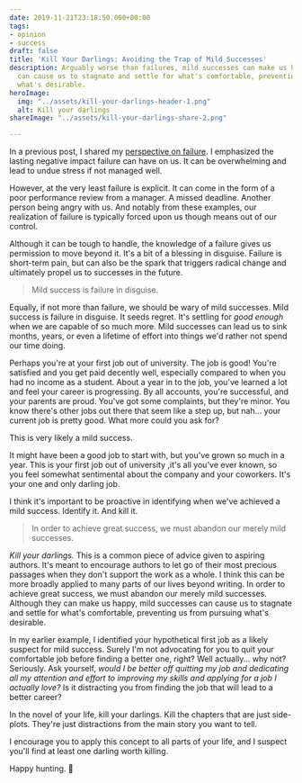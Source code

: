 ```yaml
---
date: 2019-11-21T23:18:50.000+00:00
tags:
- opinion
- success
draft: false
title: 'Kill Your Darlings: Avoiding the Trap of Mild Successes'
description: Arguably worse than failures, mild successes can make us happy, but they
  can cause us to stagnate and settle for what's comfortable, preventing us from chasing
  what's desirable.
heroImage:
  img: "../assets/kill-your-darlings-header-1.png"
  alt: Kill your darlings
shareImage: "../assets/kill-your-darlings-share-2.png"

---
```

In a previous post, I shared my [perspective on failure](/perspectives-on-failure/). I emphasized the lasting negative impact failure can have on us. It can be overwhelming and lead to undue stress if not managed well.

However, at the very least failure is explicit. It can come in the form of a poor performance review from a manager. A missed deadline. Another person being angry with us. And notably from these examples, our realization of failure is typically forced upon us though means out of our control.

Although it can be tough to handle, the knowledge of a failure gives us permission to move beyond it. It's a bit of a blessing in disguise. Failure is short-term pain, but can also be the spark that triggers radical change and ultimately propel us to successes in the future.

> Mild success is failure in disguise.

Equally, if not more than failure, we should be wary of mild successes. Mild success is failure in disguise. It seeds regret. It's settling for _good enough_ when we are capable of so much more. Mild successes can lead us to sink months, years, or even a lifetime of effort into things we'd rather not spend our time doing.

Perhaps you're at your first job out of university. The job is good! You're satisfied and you get paid decently well, especially compared to when you had no income as a student. About a year in to the job, you've learned a lot and feel your career is progressing. By all accounts, you're successful, and your parents are proud. You've got some complaints, but they're minor. You know there's other jobs out there that seem like a step up, but nah... your current job is pretty good. What more could you ask for?

This is very likely a mild success. 

It might have been a good job to start with, but you've grown so much in a year. This is your first job out of university ,it's all you've ever known, so you feel somewhat sentimental about the company and your coworkers. It's your one and only darling job.

I think it's important to be proactive in identifying when we've achieved a mild success. Identify it. And kill it.

> In order to achieve great success, we must abandon our merely mild successes.

_Kill your darlings._ This is a common piece of advice given to aspiring authors. It's meant to encourage authors to let go of their most precious passages when they don't support the work as a whole. I think this can be more broadly applied to many parts of our lives beyond writing. In order to achieve great success, we must abandon our merely mild successes. Although they can make us happy, mild successes can cause us to stagnate and settle for what's comfortable, preventing us from pursuing what's desirable.

In my earlier example, I identified your hypothetical first job as a likely suspect for mild success. Surely I'm not advocating for you to quit your comfortable job before finding a better one, right? Well actually... why not? Seriously. Ask yourself, _would I be better off quitting my job and dedicating all my attention and effort to improving my skills and applying for a job I actually love?_ Is it distracting you from finding the job that will lead to a better career?

In the novel of your life, kill your darlings. Kill the chapters that are just side-plots. They're just distractions from the main story you want to tell.

I encourage you to apply this concept to all parts of your life, and I suspect you'll find at least one darling worth killing.

Happy hunting. 🔪